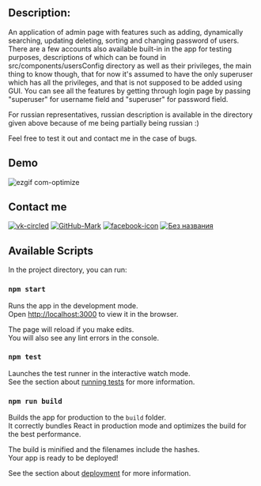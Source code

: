 ## Description:

An application of admin page with features such as adding, dynamically searching, updating deleting, sorting and changing password of users. There are a few accounts also available built-in in the app for testing purposes, descriptions of which can be found in src/components/usersConfig directory as well as their privileges, the main thing to know though, that for now it's assumed to have the only superuser which has all the privileges, and that is not supposed to be added using GUI. You can see all the features by getting through login page by passing "superuser" for username field and "superuser" for password field.

For russian representatives, russian description is available in the directory given above because of me being partially being russian :)

Feel free to test it out and contact me in the case of bugs.

## Demo

![ezgif com-optimize](https://user-images.githubusercontent.com/58889535/89646571-b16b2480-d8c4-11ea-84e6-31c0eb0f5d52.gif)

## Contact me

  [![vk-circled](https://user-images.githubusercontent.com/58889535/89698231-c5487200-d928-11ea-9d07-9944325a9a87.png)][1]
  [![GitHub-Mark](https://user-images.githubusercontent.com/58889535/89699556-730b4f00-d930-11ea-83c1-73751ff7d5a4.png)][2]
  [![facebook-icon](https://user-images.githubusercontent.com/58889535/89699367-10fe1a00-d92f-11ea-8f39-23be6b83cc24.png)][3]
  [![Без названия](https://user-images.githubusercontent.com/58889535/89699659-0c3a6580-d931-11ea-972f-a1ee49c1b320.jpeg)][4]

## Available Scripts

In the project directory, you can run:

### `npm start`

Runs the app in the development mode.<br />
Open [http://localhost:3000](http://localhost:3000) to view it in the browser.

The page will reload if you make edits.<br />
You will also see any lint errors in the console.

### `npm test`

Launches the test runner in the interactive watch mode.<br />
See the section about [running tests](https://facebook.github.io/create-react-app/docs/running-tests) for more information.

### `npm run build`

Builds the app for production to the `build` folder.<br />
It correctly bundles React in production mode and optimizes the build for the best performance.

The build is minified and the filenames include the hashes.<br />
Your app is ready to be deployed!

See the section about [deployment](https://facebook.github.io/create-react-app/docs/deployment) for more information.

[1]: https://vk.com/ahty2
[2]: https://github.com/AkhtemWays
[3]: https://www.facebook.com/ahtem.salihov
[4]: https://twitter.com/Akhtem5

